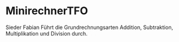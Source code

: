 # MinirechnerTFO
Sieder Fabian
Führt die Grundrechnungsarten Addition, Subtraktion, Multiplikation und Division durch.
